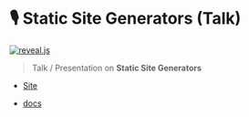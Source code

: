 # 🎙️ Static Site Generators (Talk)

[![reveal.js](https://img.shields.io/badge/reveal.js-F2E142?style=for-the-badge&logo=reveal.js&logoColor=000)](https://revealjs.com)

> Talk / Presentation on **Static Site Generators**

- [Site](https://alex-hedley.github.io/talk-static-site-generators)

- [docs](docs/README.md)
